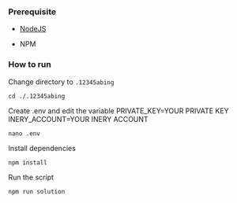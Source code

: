 ### Prerequisite

- [NodeJS](https://nodejs.org/en/)

- NPM



### How to run

Change directory to ```.12345abing```

```shell
cd ./.12345abing
```

Create .env and edit the variable
PRIVATE_KEY=YOUR PRIVATE KEY
INERY_ACCOUNT=YOUR INERY ACCOUNT

```shell
nano .env
```

Install dependencies

```shell
npm install
```

Run the script

```
npm run solution
```
